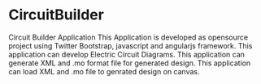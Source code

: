 # CircuitBuilder
Circuit Builder Application
This Application is developed as opensource project using Twitter Bootstrap, javascript and angularjs framework.
This application can develop Electric Circuit Diagrams.
This application can generate XML and .mo format file for generated design.
This application can load XML and .mo file to genrated design on canvas.
